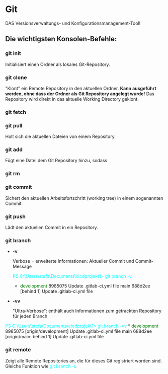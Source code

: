 # Git

DAS Versionsverwaltungs- und Konfigurationsmanagement-Tool!

## Die wichtigsten Konsolen-Befehle:
### git init

Initialisiert einen Ordner als lokales Git-Repository.

### git clone

"Klont" ein Remote Repository in den aktuellen Ordner. 
<b> Kann ausgeführt werden, ohne dass der Ordner als Git Repository angelegt wurde!</b>
Das Repository wird direkt in das aktuelle Working Directory geklont.

### git fetch

### git pull
Holt sich die aktuellen Dateien von einem Repository.

### git add
Fügt eine Datei dem Git Repository hinzu, sodass 

### git rm


### git commit
Sichert den aktuellen Arbeitsfortschritt (working tree) in einem sogenannten Commit.

### git push
Lädt den aktuellen Commit in ein Repository.

### git branch

- <b>-v</b>

	Verbose = erweiterte Informationen:  Aktueller Commit und Commit- Message
	
	<font color="cyan">PS C:\Users\stefa\Documents\cicdprojekt1> git branch -v</font>
	* <font color="green">development</font> 8985075 Update .gitlab-ci.yml file
  main        688d2ee [behind 1] Update .gitlab-ci.yml file
	
- <b>-vv</b>

	"Ultra-Verbose": enthält auch Informationen zum getrackten Repository für jeden Branch
	
<font color="cyan">PS C:\Users\stefa\Documents\cicdprojekt1> git branch -vv</font>
	* <font color="green">development </font>8985075 [origin/development] Update .gitlab-ci.yml file
	main        688d2ee [origin/main: behind 1] Update .gitlab-ci.yml file

### git remote
Zeigt alle Remote Repositories an, die für dieses Git registriert worden sind.
Gleiche Funktion wie <font color="cyan">git branch -r</font>.
